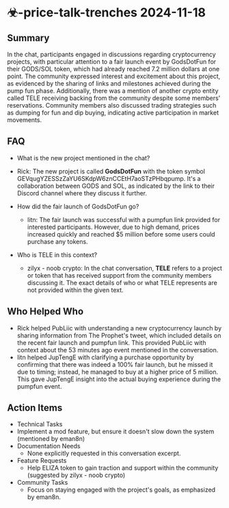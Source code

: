 # ☣-price-talk-trenches 2024-11-18

## Summary

In the chat, participants engaged in discussions regarding cryptocurrency projects, with particular attention to a fair launch event by GodsDotFun for their GODS/SOL token, which had already reached 7.2 million dollars at one point. The community expressed interest and excitement about this project, as evidenced by the sharing of links and milestones achieved during the pump fun phase. Additionally, there was a mention of another crypto entity called TELE receiving backing from the community despite some members' reservations. Community members also discussed trading strategies such as dumping for fun and dip buying, indicating active participation in market movements.

## FAQ

- What is the new project mentioned in the chat?
- Rick: The new project is called **GodsDotFun** with the token symbol GEVqugYZESSzZaYU6SKdpW6znCCEtH7aoSTzPHbqpump. It's a collaboration between GODS and SOL, as indicated by the link to their Discord channel where they discuss it further.

- How did the fair launch of GodsDotFun go?

    - litn: The fair launch was successful with a pumpfun link provided for interested participants. However, due to high demand, prices increased quickly and reached $5 million before some users could purchase any tokens.

- Who is TELE in this context?
    - zilyx - noob crypto: In the chat conversation, **TELE** refers to a project or token that has received support from the community members discussing it. The exact details of who or what TELE represents are not provided within the given text.

## Who Helped Who

- Rick helped PubLiic with understanding a new cryptocurrency launch by sharing information from The Prophet's tweet, which included details on the recent fair launch and pumpfun link. This provided PubLiic with context about the 53 minutes ago event mentioned in the conversation.
- litn helped JupTengE with clarifying a purchase opportunity by confirming that there was indeed a 100% fair launch, but he missed it due to timing; instead, he managed to buy at a higher price of 5 million. This gave JupTengE insight into the actual buying experience during the pumpfun event.

## Action Items

- Technical Tasks
- Implement a mod feature, but ensure it doesn't slow down the system (mentioned by eman8n)
- Documentation Needs
    - None explicitly requested in this conversation excerpt.
- Feature Requests
    - Help ELIZA token to gain traction and support within the community (suggested by zilyx - noob crypto)
- Community Tasks
    - Focus on staying engaged with the project's goals, as emphasized by eman8n.
